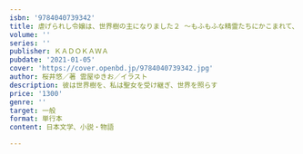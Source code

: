 ```yaml
---
isbn: '9784040739342'
title: 虐げられし令嬢は、世界樹の主になりました２ ～もふもふな精霊たちにかこまれて、私、聖女になります～
volume: ''
series: ''
publisher: ＫＡＤＯＫＡＷＡ
pubdate: '2021-01-05'
cover: 'https://cover.openbd.jp/9784040739342.jpg'
author: 桜井悠／著 雲屋ゆきお／イラスト
description: 彼は世界樹を、私は聖女を受け継ぎ、世界を照らす
price: '1300'
genre: ''
target: 一般
format: 単行本
content: 日本文学、小説・物語

---
```


